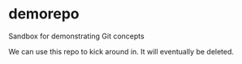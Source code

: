 demorepo
========

Sandbox for demonstrating Git concepts

We can use this repo to kick around in. It will eventually be deleted.
